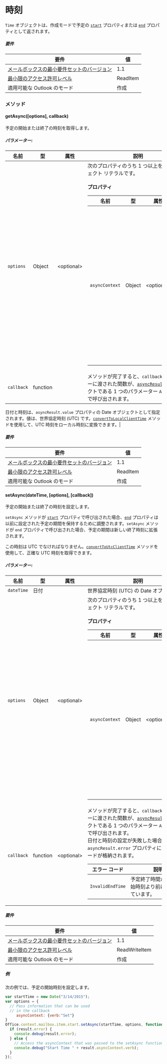 

# <a name="time"></a>時刻

`Time` オブジェクトは、作成モードで予定の [`start`](Office.context.mailbox.item.md#start-datetime) プロパティまたは [`end`](Office.context.mailbox.item.md#end-datetime) プロパティとして返されます。

##### <a name="requirements"></a>要件

|要件| 値|
|---|---|
|[メールボックスの最小要件セットのバージョン](../tutorial-api-requirement-sets.md)| 1.1|
|[最小限のアクセス許可レベル](../../../docs/outlook/understanding-outlook-add-in-permissions.md)| ReadItem|
|適用可能な Outlook のモード| 作成|

### <a name="methods"></a>メソッド

####  <a name="getasync([options],-callback)"></a>getAsync([options], callback)

予定の開始または終了の時刻を取得します。

##### <a name="parameters:"></a>パラメーター:

|名前| 型| 属性| 説明|
|---|---|---|---|
|`options`| Object| &lt;optional&gt;|次のプロパティのうち 1 つ以上を含むオブジェクト リテラルです。<br/><br/>**プロパティ**<br/><table class="nested-table"><thead><tr><th>名前</th><th>型</th><th>属性</th><th>説明</th></tr></thead><tbody><tr><td><code>asyncContext</code></td><td>Object</td><td>&lt;optional&gt;</td><td>開発者は、コールバック メソッドでアクセスしたい任意のオブジェクトを提供できます。</td></tr></tbody></table>|
|`callback`| function||メソッドが完了すると、`callback` パラメーターに渡された関数が、[`asyncResult`](simple-types.md#asyncresult) オブジェクトである 1 つのパラメーター `AsyncResult` で呼び出されます。

日付と時刻は、`asyncResult.value` プロパティの Date オブジェクトとして指定されます。値は、世界協定時刻 (UTC) です。[`convertToLocalClientTime`](Office.context.mailbox.md#converttolocalclienttimetimevalue--localclienttime) メソッドを使用して、UTC 時刻をローカル時刻に変換できます。|

##### <a name="requirements"></a>要件

|要件| 値|
|---|---|
|[メールボックスの最小要件セットのバージョン](../tutorial-api-requirement-sets.md)| 1.1|
|[最小限のアクセス許可レベル](../../../docs/outlook/understanding-outlook-add-in-permissions.md)| ReadItem|
|適用可能な Outlook のモード| 作成|
####  <a name="setasync(datetime,-[options],-[callback])"></a>setAsync(dateTime, [options], [callback])

予定の開始または終了の時刻を設定します。

`setAsync` メソッドが [`start`](Office.context.mailbox.item.md#start-datetime) プロパティで呼び出された場合、[`end`](Office.context.mailbox.item.md#end-datetime) プロパティは以前に設定された予定の期間を保持するために調整されます。`setAsync` メソッドが `end` プロパティで呼び出された場合、予定の期間は新しい終了時刻に拡張されます。

この時刻は UTC でなければなりません。[`convertToUtcClientTime`](Office.context.mailbox.md#converttoutcclienttimeinput--date) メソッドを使用して、正確な UTC 時刻を取得できます。

##### <a name="parameters:"></a>パラメーター:

|名前| 型| 属性| 説明|
|---|---|---|---|
|`dateTime`| 日付||世界協定時刻 (UTC) の Date オブジェクト。|
|`options`| Object| &lt;optional&gt;|次のプロパティのうち 1 つ以上を含むオブジェクト リテラルです。<br/><br/>**プロパティ**<br/><table class="nested-table"><thead><tr><th>名前</th><th>型</th><th>属性</th><th>説明</th></tr></thead><tbody><tr><td><code>asyncContext</code></td><td>Object</td><td>&lt;optional&gt;</td><td>開発者は、コールバック メソッドでアクセスしたい任意のオブジェクトを提供できます。</td></tr></tbody></table>|
|`callback`| function| &lt;optional&gt;|メソッドが完了すると、`callback` パラメーターに渡された関数が、[`asyncResult`](simple-types.md#asyncresult) オブジェクトである 1 つのパラメーター `AsyncResult` で呼び出されます。 <br/>日付と時刻の設定が失敗した場合、`asyncResult.error` プロパティにはエラー コードが格納されます。<br/><table class="nested-table"><thead><tr><th>エラー コード</th><th>説明</th></tr></thead><tbody><tr><td><code>InvalidEndTime</code></td><td>予定終了時間が、予定開始時刻より前に設定されています。</td></tr></tbody></table>|

##### <a name="requirements"></a>要件

|要件| 値|
|---|---|
|[メールボックスの最小要件セットのバージョン](../tutorial-api-requirement-sets.md)| 1.1|
|[最小限のアクセス許可レベル](../../../docs/outlook/understanding-outlook-add-in-permissions.md)| ReadWriteItem|
|適用可能な Outlook のモード| 作成|

##### <a name="example"></a>例

次の例では、予定の開始時刻を設定します。

```js
var startTime = new Date("3/14/2015");
var options = {
  // Pass information that can be used
  // in the callback
     asyncContext: {verb:"Set"}
}
Office.context.mailbox.item.start.setAsync(startTime, options, function(result) {
  if (result.error) {
    console.debug(result.error);
  } else {
    // Access the asyncContext that was passed to the setAsync function
    console.debug("Start Time " + result.asyncContext.verb);
  }
});
```
